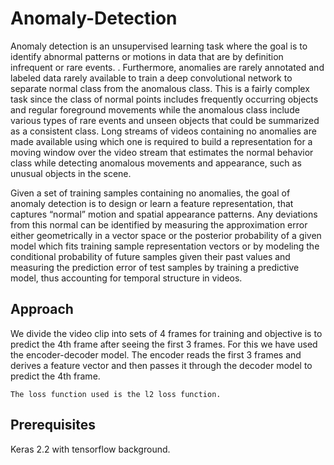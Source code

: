 # Anomaly-Detection
Anomaly detection is an unsupervised learning task where the goal is to identify abnormal patterns or motions in data that are by definition infrequent or rare events. . Furthermore, anomalies are rarely annotated and labeled data rarely available to train a deep convolutional network to separate normal class from the anomalous class. This is a fairly complex task since the class of normal points includes frequently occurring objects and regular foreground movements while the anomalous class include various types of rare events and unseen objects that could be summarized as a consistent class. Long streams of videos containing no anomalies are made available using which one is required to build a representation for a moving window over the video stream that estimates the normal behavior class while detecting anomalous movements and appearance, such as unusual objects in the scene.

Given a set of training samples containing no anomalies, the goal of anomaly detection is to design or learn a feature representation, that captures “normal” motion and spatial appearance patterns. Any deviations from this normal can be identified by measuring the approximation error either geometrically in a vector space or the posterior probability of a given model which fits training sample representation vectors or by modeling the conditional probability of future samples given their past values and measuring the prediction error of test samples by training a predictive model, thus accounting for temporal structure in videos.

## Approach
We divide the video clip into sets of 4 frames for training and objective is to predict the 4th frame after seeing the first 3 frames. For this we have used the encoder-decoder model. The encoder reads the first 3 frames and derives a feature vector and then passes it through the decoder model to predict the 4th frame. 
```
The loss function used is the l2 loss function.
```

## Prerequisites
Keras 2.2 with tensorflow background.


